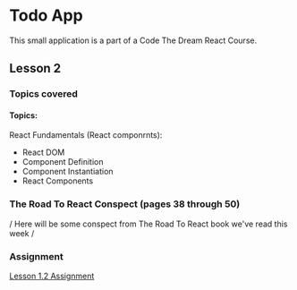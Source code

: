 # Todo App
This small application is a part of a Code The Dream React Course.

## Lesson 2

### Topics covered

#### Topics:

 React Fundamentals (React componrnts):
  * React DOM
  * Component Definition
  * Component Instantiation
  * React Components

### The Road To React Conspect (pages 38 through 50)
 / Here will be some conspect from The Road To React book we've read this week /

### Assignment
[Lesson 1.2 Assignment](https://github.com/Code-the-Dream-School/react/wiki/Lesson-1.2)